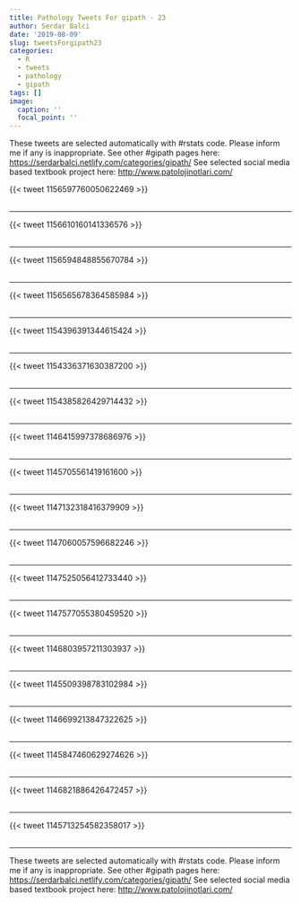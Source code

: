 ```yaml
---
title: Pathology Tweets For gipath - 23
author: Serdar Balci
date: '2019-08-09'
slug: tweetsForgipath23
categories:
  - R
  - tweets
  - pathology
  - gipath
tags: []
image:
  caption: ''
  focal_point: ''
---
```



These tweets are selected automatically with #rstats code. Please inform me if any is inappropriate.
See other #gipath pages here: https://serdarbalci.netlify.com/categories/gipath/ 
See selected social media based textbook project here: http://www.patolojinotlari.com/

{{< tweet 1156597760050622469 >}}
<br>
<br>
<hr>
{{< tweet 1156610160141336576 >}}
<br>
<br>
<hr>
{{< tweet 1156594848855670784 >}}
<br>
<br>
<hr>
{{< tweet 1156565678364585984 >}}
<br>
<br>
<hr>
{{< tweet 1154396391344615424 >}}
<br>
<br>
<hr>
{{< tweet 1154336371630387200 >}}
<br>
<br>
<hr>
{{< tweet 1154385826429714432 >}}
<br>
<br>
<hr>
{{< tweet 1146415997378686976 >}}
<br>
<br>
<hr>
{{< tweet 1145705561419161600 >}}
<br>
<br>
<hr>
{{< tweet 1147132318416379909 >}}
<br>
<br>
<hr>
{{< tweet 1147060057596682246 >}}
<br>
<br>
<hr>
{{< tweet 1147525056412733440 >}}
<br>
<br>
<hr>
{{< tweet 1147577055380459520 >}}
<br>
<br>
<hr>
{{< tweet 1146803957211303937 >}}
<br>
<br>
<hr>
{{< tweet 1145509398783102984 >}}
<br>
<br>
<hr>
{{< tweet 1146699213847322625 >}}
<br>
<br>
<hr>
{{< tweet 1145847460629274626 >}}
<br>
<br>
<hr>
{{< tweet 1146821886426472457 >}}
<br>
<br>
<hr>
{{< tweet 1145713254582358017 >}}
<br>
<br>
<hr>


These tweets are selected automatically with #rstats code. Please inform me if any is inappropriate.
See other #gipath pages here: https://serdarbalci.netlify.com/categories/gipath/ 
See selected social media based textbook project here: http://www.patolojinotlari.com/
